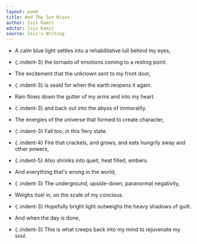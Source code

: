 ```yaml
---
layout: poem
title: And The Sun Rises
author: Isis Kamit
editor: Isis Kamit
source: Isis's Writing
---
```


- A calm blue light settles into a rehabilitative lull behind my eyes,
- {:.indent-3} the tornado of emotions coming to a resting point. 

- The excitement that the unknown sent to my front door,
- {:.indent-3} is seald for when the earth reopens it again.

- Rain flows down the gutter of my arms and into my heart. 
- {:.indent-3} and back out into the abyss of immorality. 

- The energies of the universe that formed to create character,
- {:.indent-3} Fall too, in this fiery state.
- {:.indent-4} Fire that crackels, and grows, and eats hungrily away and other powers,
- {:.indent-5} Also shrinks into queit, heat filled, embers. 

- And everything that's wrong in the world, 
- {:.indent-3} The underground, upside-down, paranormal negativity, 
- Weighs itsel in, on the scale of my concious. 

- {:.indent-3} Hopefully bright light outweighs the heavy shadows of guilt. 

- And when the day is done,
- {:.indent-3} This is what creeps back into my mind to rejuvenate my soul. 
